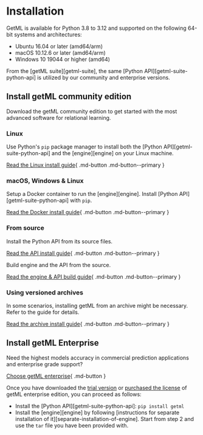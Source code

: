

# Installation 

GetML is available for Python 3.8 to 3.12 and supported on the following 64-bit systems and architectures:

- Ubuntu 16.04 or later (amd64/arm)
- macOS 10.12.6 or later (amd64/arm)
- Windows 10 19044 or higher (amd64)

From the [getML suite][getml-suite], the same [Python API][getml-suite-python-api] is utilized by our community and enterprise versions.

## Install getML community edition

Download the getML community edition to get started with the most advanced software for relational learning.

### Linux

Use Python's `pip` package manager to install both the [Python API][getml-suite-python-api] and the [engine][engine] on your Linux machine.

[Read the Linux install guide](packages/linux.md){ .md-button .md-button--primary }

### macOS, Windows & Linux

Setup a Docker container to run the [engine][engine]. Install [Python API][getml-suite-python-api] with `pip`. 

[Read the Docker install guide](packages/Docker.md){ .md-button .md-button--primary }

<!-- ## Run a getML container

The [getML Docker images](https://hub.docker.com/r/getml/getml) are already configured to run the getML community edition. A [Docker](https://docs.docker.com/install/) container runs in a virtual environment and is the easiest way to set up a working demo environment.

```bash
docker pull getml/getml:latest  # Download latest stable image
docker run ...
``` -->

### From source

Install the Python API from its source files.

[Read the API install guide](build/python-api.md){ .md-button .md-button--primary }

Build engine and the API from the source.

[Read the engine & API build guide](build/build.md){ .md-button .md-button--primary }



### Using versioned archives

In some scenarios, installing getML from an archive might be necessary. Refer to the guide for details.

[Read the archive install guide](packages/archive.md){ .md-button .md-button--primary }



## Install getML Enterprise

Need the highest models accuracy in commercial prediction applications and enterprise grade support?

[Choose getML enterprise](/enterprise/benefits){ .md-button }

Once you have downloaded the [trial version](/enterprise/book-demo) or [purchased the license](https://www.getml.com/contact) of getML enterprise edition, you can proceed as follows:

- Install the [Python API][getml-suite-python-api]: `pip install getml`
- Install the [engine][engine] by following [instructions for separate installation of it][separate-installation-of-engine]. Start from step 2 and use the `tar` file you have been provided with.